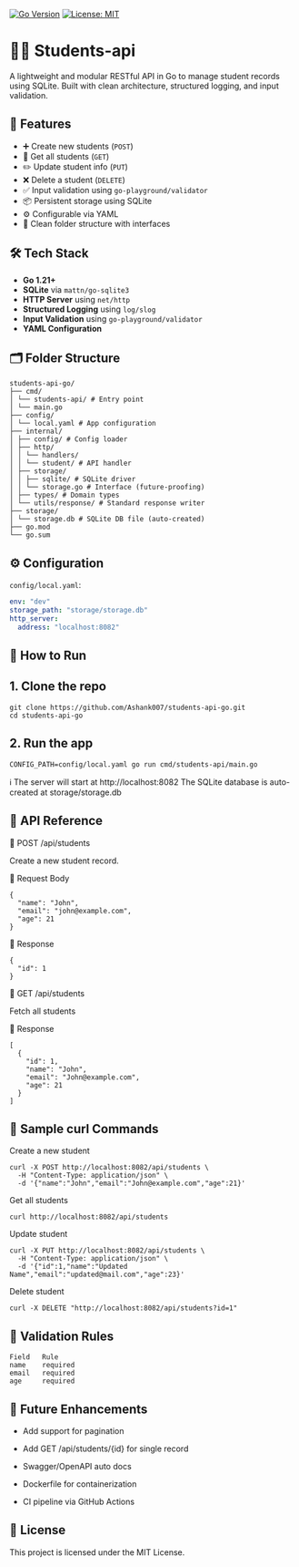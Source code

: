[![Go Version](https://img.shields.io/badge/go-1.21-blue?logo=go&logoColor=white)](https://golang.org/dl/)
[![License: MIT](https://img.shields.io/badge/License-MIT-green.svg)](https://opensource.org/licenses/MIT)


# 🧑‍🎓 Students-api

A lightweight and modular RESTful API in Go to manage student records using SQLite. Built with clean architecture, structured logging, and input validation.

## 📌 Features

- ➕ Create new students (`POST`)
- 📄 Get all students (`GET`)
- ✏️ Update student info (`PUT`)
- ❌ Delete a student (`DELETE`)
- ✅ Input validation using `go-playground/validator`
- 📦 Persistent storage using SQLite
- ⚙️ Configurable via YAML
- 🧱 Clean folder structure with interfaces


## 🛠️ Tech Stack

- **Go 1.21+**
- **SQLite** via `mattn/go-sqlite3`
- **HTTP Server** using `net/http`
- **Structured Logging** using `log/slog`
- **Input Validation** using `go-playground/validator`
- **YAML Configuration**

## 🗂 Folder Structure
```
students-api-go/
├── cmd/
│ └── students-api/ # Entry point
│ └── main.go
├── config/
│ └── local.yaml # App configuration
├── internal/
│ ├── config/ # Config loader
│ ├── http/
│ │ └── handlers/
│ │ └── student/ # API handler
│ ├── storage/
│ │ ├── sqlite/ # SQLite driver
│ │ └── storage.go # Interface (future-proofing)
│ ├── types/ # Domain types
│ └── utils/response/ # Standard response writer
├── storage/
│ └── storage.db # SQLite DB file (auto-created)
├── go.mod
└── go.sum
```

## ⚙️ Configuration

`config/local.yaml`:

```yaml
env: "dev"
storage_path: "storage/storage.db"
http_server: 
  address: "localhost:8082"
```
## 🚀 How to Run

## 1. Clone the repo
```
git clone https://github.com/Ashank007/students-api-go.git
cd students-api-go
```
## 2. Run the app
```
CONFIG_PATH=config/local.yaml go run cmd/students-api/main.go
```

ℹ️ The server will start at http://localhost:8082
The SQLite database is auto-created at storage/storage.db


## 📡 API Reference

🔹 POST /api/students

Create a new student record.

🔸 Request Body
```
{
  "name": "John",
  "email": "john@example.com",
  "age": 21
}
```
🔸 Response
```
{
  "id": 1
}
```

🔹 GET /api/students

Fetch all students

🔸 Response
```
[
  {
    "id": 1,
    "name": "John",
    "email": "John@example.com",
    "age": 21
  }
]
```


## 🧪 Sample curl Commands

Create a new student
```
curl -X POST http://localhost:8082/api/students \
  -H "Content-Type: application/json" \
  -d '{"name":"John","email":"John@example.com","age":21}'
```
Get all students
```
curl http://localhost:8082/api/students
```
Update student
```
curl -X PUT http://localhost:8082/api/students \
  -H "Content-Type: application/json" \
  -d '{"id":1,"name":"Updated Name","email":"updated@mail.com","age":23}'
```
Delete student
```
curl -X DELETE "http://localhost:8082/api/students?id=1"
```
## 📌 Validation Rules
```
Field	Rule
name	required
email	required
age	    required
```

## 🧠 Future Enhancements

- Add support for pagination

- Add GET /api/students/{id} for single record

- Swagger/OpenAPI auto docs

- Dockerfile for containerization

- CI pipeline via GitHub Actions

## 🪪 License

This project is licensed under the MIT License.